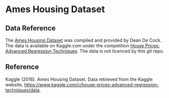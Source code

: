 # Ames Housing Dataset

## Data Reference

The [Ames Housing Dataset](http://jse.amstat.org/v19n3/decock.pdf) was compiled and provided by Dean De Cock. The data is available on Kaggle.com under the competition [House Prices: Advanced Regression Techniques](https://www.kaggle.com/c/house-prices-advanced-regression-techniques/overview). The data is not licenced by this git repo.

## Reference

Kaggle (2016). Ames Housing Dataset. Data retrieved from the Kaggle website, https://www.kaggle.com/c/house-prices-advanced-regression-techniques/data.
